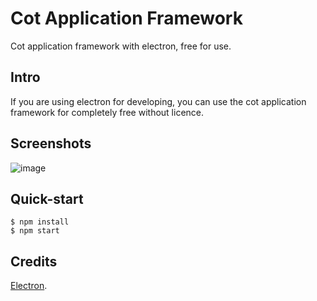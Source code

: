 ﻿# Cot Application Framework
Cot application framework with electron, free for use.
## Intro
If you are using electron for developing, you can use the cot application framework for completely free without licence.
## Screenshots
![image](https://raw.fastgit.org/zjx2007/CAF_Cot-Application-Framework/main/Screenshot1.png)
## Quick-start
```
$ npm install
$ npm start
```
## Credits
[Electron](https://github.com/electron/electron "Electron").
